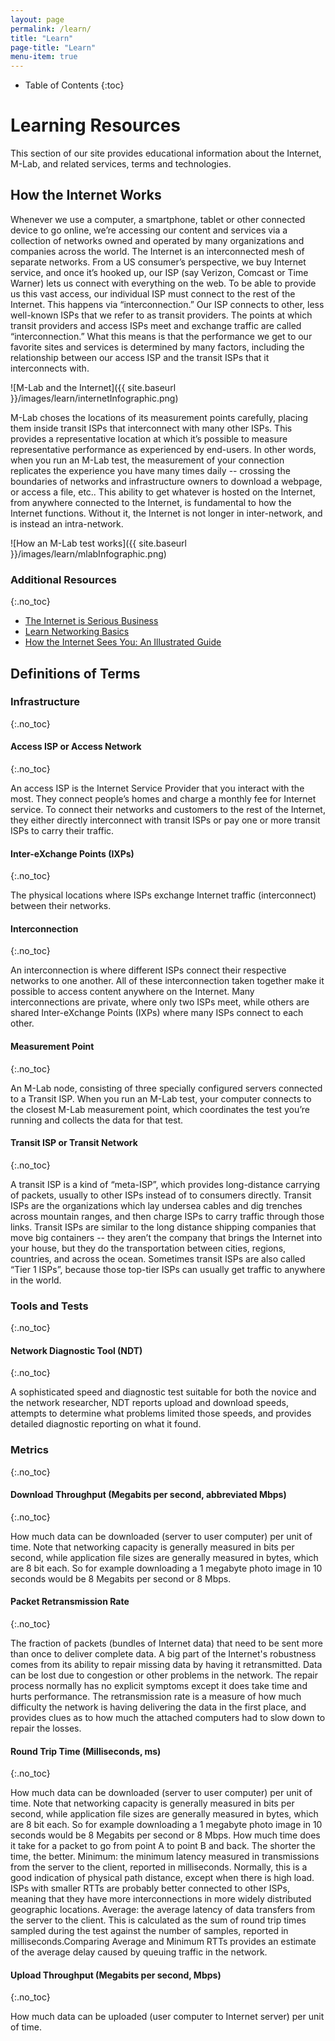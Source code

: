```yaml
---
layout: page
permalink: /learn/
title: "Learn"
page-title: "Learn"
menu-item: true
---
```


* Table of Contents
{:toc}

# Learning Resources

This section of our site provides educational information about the Internet, M-Lab, and related services, terms and technologies.

## How the Internet Works

Whenever we use a computer, a smartphone, tablet or other connected device to go online, we’re accessing our content and services via a collection of networks owned and operated by many organizations and companies across the world. The Internet is an interconnected mesh of separate networks. From a US consumer’s perspective, we buy Internet service, and once it’s hooked up, our ISP (say Verizon, Comcast or Time Warner) lets us connect with everything on the web. To be able to provide us this vast access, our individual ISP must connect to the rest of the Internet. This happens via “interconnection.” Our ISP connects to other, less well-known ISPs that we refer to as transit providers. The points at which transit providers and access ISPs meet and exchange traffic are called “interconnection.” What this means is that the performance we get to our favorite sites and services is determined by many factors, including the relationship between our access ISP and the transit ISPs that it interconnects with.

![M-Lab and the Internet]({{ site.baseurl }}/images/learn/internetInfographic.png)

M-Lab choses the locations of its measurement points carefully, placing them inside transit ISPs that interconnect with many other ISPs. This provides a representative location at which it’s possible to measure representative performance as experienced by end-users. In other words, when you run an M-Lab test, the measurement of your connection replicates the experience you have many times daily -- crossing the boundaries of networks and infrastructure owners to download a webpage, or access a file, etc.. This ability to get whatever is hosted on the Internet, from anywhere connected to the Internet, is fundamental to how the Internet functions. Without it, the Internet is not longer in inter-network, and is instead an intra-network.

![How an M-Lab test works]({{ site.baseurl }}/images/learn/mlabInfographic.png)

### Additional Resources
{:.no_toc}

* [The Internet is Serious Business](http://welcometocup.org/Projects/UrbanInvestigations/TheInternetIsSeriousBusiness)
* [Learn Networking Basics](https://commotionwireless.net/docs/cck/networking/learn-networking-basics/)
* [How the Internet Sees You: An Illustrated Guide](https://www.youtube.com/watch?v=Oqd6S5av5eg)

## Definitions of Terms

### Infrastructure
{:.no_toc}

#### Access ISP or Access Network
{:.no_toc}

An access ISP is the Internet Service Provider that you interact with the most. They connect people’s homes and charge a monthly fee for Internet service. To connect their networks and customers to the rest of the Internet, they either directly interconnect with transit ISPs or pay one or more transit ISPs to carry their traffic.

#### Inter-eXchange Points (IXPs)
{:.no_toc}

The physical locations where ISPs exchange Internet traffic (interconnect) between their networks.

#### Interconnection
{:.no_toc}

An interconnection is where different ISPs connect their respective networks to one another. All of these interconnection taken together make it possible to access content anywhere on the Internet. Many interconnections are private, where only two ISPs meet, while others are shared Inter-eXchange Points (IXPs) where many ISPs connect to each other.

#### Measurement Point
{:.no_toc}

An M-Lab node, consisting of three specially configured servers connected to a Transit ISP. When you run an M-Lab test, your computer connects to the closest M-Lab measurement point, which coordinates the test you’re running and collects the data for that test.

#### Transit ISP or Transit Network
{:.no_toc}

A transit ISP is a kind of “meta-ISP”, which provides long-distance carrying of packets, usually to other ISPs instead of to consumers directly. Transit ISPs are the organizations which lay undersea cables and dig trenches across mountain ranges, and then charge ISPs to carry traffic through those links. Transit ISPs are similar to the long distance shipping companies that move big containers -- they aren’t the company that brings the Internet into your house, but they do the transportation between cities, regions, countries, and across the ocean. Sometimes transit ISPs are also called “Tier 1 ISPs”, because those top-tier ISPs can usually get traffic to anywhere in the world.

### Tools and Tests
{:.no_toc}

#### Network Diagnostic Tool (NDT)
{:.no_toc}

A sophisticated speed and diagnostic test suitable for both the novice and the network researcher, NDT reports upload and download speeds, attempts to determine what problems limited those speeds, and provides detailed diagnostic reporting on what it found.

### Metrics
{:.no_toc}

#### Download Throughput (Megabits per second, abbreviated Mbps)
{:.no_toc}

How much data can be downloaded (server to user computer) per unit of time. Note that networking capacity is generally measured in bits per second, while application file sizes are generally measured in bytes, which are 8 bit each. So for example downloading a 1 megabyte photo image in 10 seconds would be 8 Megabits per second or 8 Mbps.

#### Packet Retransmission Rate
{:.no_toc}

The fraction of packets (bundles of Internet data) that need to be sent more than once to deliver complete data. A big part of the Internet's robustness comes from its ability to repair missing data by having it retransmitted. Data can be lost due to congestion or other problems in the network. The repair process normally has no explicit symptoms except it does take time and hurts performance. The retransmission rate is a measure of how much difficulty the network is having delivering the data in the first place, and provides clues as to how much the attached computers had to slow down to repair the losses.

#### Round Trip Time (Milliseconds, ms)
{:.no_toc}

How much data can be downloaded (server to user computer) per unit of time. Note that networking capacity is generally measured in bits per second, while application file sizes are generally measured in bytes, which are 8 bit each. So for example downloading a 1 megabyte photo image in 10 seconds would be 8 Megabits per second or 8 Mbps. How much time does it take for a packet to go from point A to point B and back. The shorter the time, the better. Minimum: the minimum latency measured in transmissions from the server to the client, reported in milliseconds. Normally, this is a good indication of physical path distance, except when there is high load. ISPs with smaller RTTs are probably better connected to other ISPs, meaning that they have more interconnections in more widely distributed geographic locations. Average: the average latency of data transfers from the server to the client. This is calculated as the sum of round trip times sampled during the test against the number of samples, reported in milliseconds.Comparing Average and Minimum RTTs provides an estimate of the average delay caused by queuing traffic in the network.

#### Upload Throughput (Megabits per second, Mbps)
{:.no_toc}

How much data can be uploaded (user computer to Internet server) per unit of time.